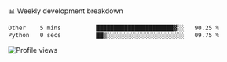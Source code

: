 
📊 Weekly development breakdown
<!--START_SECTION:waka-->

```txt
Other    5 mins          ██████████████████████▓░░   90.25 %
Python   0 secs          ██▒░░░░░░░░░░░░░░░░░░░░░░   09.75 %
```

<!--END_SECTION:waka-->

<img src="https://gpvc.arturio.dev/iqbalfasri" alt="Profile views"/>
